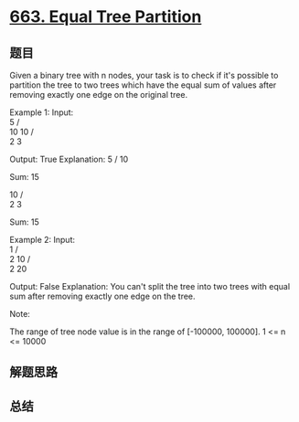 # [663. Equal Tree Partition](https://leetcode.com/problems/equal-tree-partition/)

## 题目

        
Given a binary tree with n nodes, your task is to check if it's possible to partition the tree to two trees which have the equal sum of values after removing exactly one edge on the original tree.


Example 1:
Input:     
    5
   / \
  10 10
    /  \
   2   3

Output: True
Explanation: 
    5
   / 
  10
      
Sum: 15

   10
  /  \
 2    3

Sum: 15




Example 2:
Input:     
    1
   / \
  2  10
    /  \
   2   20

Output: False
Explanation: You can't split the tree into two trees with equal sum after removing exactly one edge on the tree.



Note:

The range of tree node value is in the range of [-100000, 100000].
1 <= n <= 10000


      

## 解题思路


## 总结


